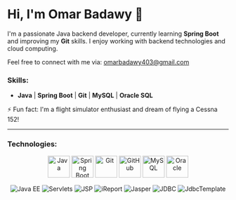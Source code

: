 # Hi, I'm Omar Badawy 👋

I'm a passionate Java backend developer, currently learning **Spring Boot** and improving my **Git** skills. I enjoy working with backend technologies and cloud computing.

Feel free to connect with me via: omarbadawy403@gmail.com

### Skills:
- **Java** | **Spring Boot** | **Git** | **MySQL** | **Oracle SQL**

⚡ Fun fact: I'm a flight simulator enthusiast and dream of flying a Cessna 152!

---

### Technologies:

<p align="center">
  <img src="https://cdn.jsdelivr.net/gh/devicons/devicon/icons/java/java-original.svg" alt="Java" width="50" height="50" />
  <img src="https://cdn.jsdelivr.net/gh/devicons/devicon/icons/spring/spring-original.svg" alt="Spring Boot" width="50" height="50" />
  <img src="https://cdn.jsdelivr.net/gh/devicons/devicon/icons/git/git-original.svg" alt="Git" width="50" height="50" />
  <img src="https://cdn.jsdelivr.net/gh/devicons/devicon/icons/github/github-original.svg" alt="GitHub" width="50" height="50" />
  <img src="https://cdn.jsdelivr.net/gh/devicons/devicon/icons/mysql/mysql-original.svg" alt="MySQL" width="50" height="50" />
  <img src="https://cdn.jsdelivr.net/gh/devicons/devicon/icons/oracle/oracle-original.svg" alt="Oracle" width="50" height="50" />
</p>

<p align="center">
  <img src="https://img.shields.io/badge/Java%20EE-007396?style=for-the-badge&logo=java&logoColor=white" alt="Java EE"/>
  <img src="https://img.shields.io/badge/Servlets-007396?style=for-the-badge&logo=java&logoColor=white" alt="Servlets"/>
  <img src="https://img.shields.io/badge/JSP-007396?style=for-the-badge&logo=java&logoColor=white" alt="JSP"/>
  <img src="https://img.shields.io/badge/iReport-4171b2?style=for-the-badge&logo=apache&logoColor=white" alt="iReport"/>
  <img src="https://img.shields.io/badge/Jasper-4171b2?style=for-the-badge&logo=apache&logoColor=white" alt="Jasper"/>
  <img src="https://img.shields.io/badge/JDBC-4479A1?style=for-the-badge&logo=java&logoColor=white" alt="JDBC"/>
  <img src="https://img.shields.io/badge/JdbcTemplate-4479A1?style=for-the-badge&logo=java&logoColor=white" alt="JdbcTemplate"/>
</p>
